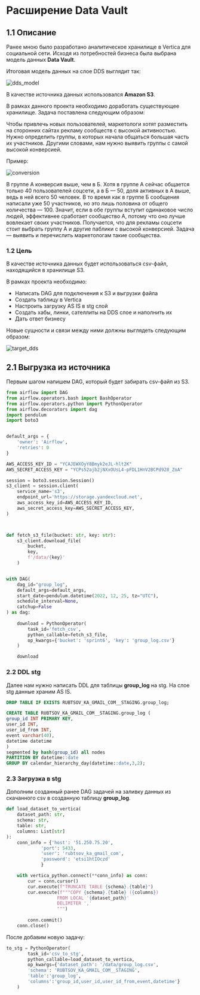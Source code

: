 # Расширение Data Vault

## 1.1 Описание

Ранее мною было разработано аналитическое хранилище в Vertica для социальной сети. Исходя из потребностей бизнеса была выбрана модель данных **Data Vault**.

Итоговая модель данных на слое DDS выглядит так:

![dds_model](https://user-images.githubusercontent.com/63814959/213483907-d56cda7a-8e62-46cf-a1e3-3d36ba52ae2d.png)

В качестве источника данных использовался **Amazon S3**.

В рамках данного проекта необходимо доработать существующее хранилище. Задача поставлена следующим образом:

Чтобы привлечь новых пользователей, маркетологи хотят разместить на сторонних сайтах рекламу сообществ с высокой активностью. 
Нужно определить группы, в которых начала общаться большая часть их участников. Другими словами, нам нужно выявить группы с самой высокой конверсией.

Пример:

![conversion](https://user-images.githubusercontent.com/63814959/213486274-b85b38e0-7ae4-45f3-8736-18335a9118c3.png)

В группе А конверсия выше, чем в Б. Хотя в группе А сейчас общается только 40 пользователей соцсети, а в Б — 50, доля активных в А выше, ведь в ней всего 50 человек. 
В то время как в группе Б сообщения написали уже 50 участников, но это лишь половина от общего количества — 100. Значит, если в обе группы вступит одинаковое число людей, эффективнее сработает сообщество А, потому что оно лучше вовлекает своих участников. 
Получается, что для рекламы соцсети стоит выбрать группу А и другие паблики с высокой конверсией. Задача — выявить и перечислить маркетологам такие сообщества.


### 1.2  Цель

В качестве источника данных будет использоваться csv-файл, находящийся в хранилище S3.

В рамках проекта необходимо:

- Написать DAG для подключения к S3 и выгрузки файла
- Создать таблицу в Vertica 
- Настроить загрузку AS IS в stg слой 
- Создать хабы, линки, сателлиты на DDS слое и наполнить их 
- Дать ответ бизнесу 

Новые сущности и связи между ними должны выглядеть следующим образом:

![target_dds](https://user-images.githubusercontent.com/63814959/213495667-1712d751-77af-4b9a-840b-1c7f0e346649.png)

## 2.1 Выгрузка из источника 

Первым шагом напишем DAG, который будет забирать csv-файл из S3.

```python
from airflow import DAG
from airflow.operators.bash import BashOperator
from airflow.operators.python import PythonOperator
from airflow.decorators import dag
import pendulum
import boto3


default_args = {
    'owner': 'Airflow',
    'retries': 0
}

AWS_ACCESS_KEY_ID = "YCAJEWXOyY8Bmyk2eJL-hlt2K"
AWS_SECRET_ACCESS_KEY = "YCPs52ajb2jNXxOUsL4-pFDL1HnV2BCPd928_ZoA"

session = boto3.session.Session()
s3_client = session.client(
    service_name='s3',
    endpoint_url='https://storage.yandexcloud.net',
    aws_access_key_id=AWS_ACCESS_KEY_ID,
    aws_secret_access_key=AWS_SECRET_ACCESS_KEY,
)



def fetch_s3_file(bucket: str, key: str):
    s3_client.download_file(
        bucket,
        key,
        f'/data/{key}'
    )


with DAG(
    dag_id="group_log",
    default_args=default_args,
    start_date=pendulum.datetime(2022, 12, 25, tz="UTC"),
    schedule_interval=None,
    catchup=False
) as dag:
    
    download = PythonOperator(
        task_id='fetch_csv',
        python_callable=fetch_s3_file,
        op_kwargs={'bucket': 'sprint6', 'key': 'group_log.csv'}
    )

    download 
```

### 2.2 DDL stg  

Далее нам нужно написать DDL для таблицы **group_log** на stg.
На слое stg данные храним AS IS.

```sql
DROP TABLE IF EXISTS RUBTSOV_KA_GMAIL_COM__STAGING.group_log;

CREATE TABLE RUBTSOV_KA_GMAIL_COM__STAGING.group_log (
group_id INT PRIMARY KEY,
user_id INT,
user_id_from INT,
event varchar(40),
datetime datetime
)
segmented by hash(group_id) all nodes
PARTITION BY datetime::date
GROUP BY calendar_hierarchy_day(datetime::date,3,2);
```

### 2.3 Загрузка в stg 

Дополним созданный ранее DAG задачей на заливку данных из скачанного csv в созданную таблицу **group_log**.

```python 
def load_dataset_to_vertica(
    dataset_path: str,
    schema: str,
    table: str,
    columns: List[str]
):
    conn_info = {'host': '51.250.75.20',
             'port': 5433,
             'user': 'rubtsov_ka_gmail_com',
             'password': 'etsi1htIOczd'
             }

    with vertica_python.connect(**conn_info) as conn:
        cur = conn.cursor()
        cur.execute(f"TRUNCATE TABLE {schema}.{table}")
        cur.execute(f"""COPY {schema}.{table} ({columns})
                   FROM LOCAL '{dataset_path}'
                   DELIMITER ','
                   """)
                   
        conn.commit()
    conn.close()
```

После добавим новую задачу:

```python
to_stg = PythonOperator(
        task_id='csv_to_stg',
        python_callable=load_dataset_to_vertica,
        op_kwargs={'dataset_path': '/data/group_log.csv',
        'schema': 'RUBTSOV_KA_GMAIL_COM__STAGING',
        'table':'group_log',
        'columns':'group_id,user_id,user_id_from,event,datetime'}
    )
```
